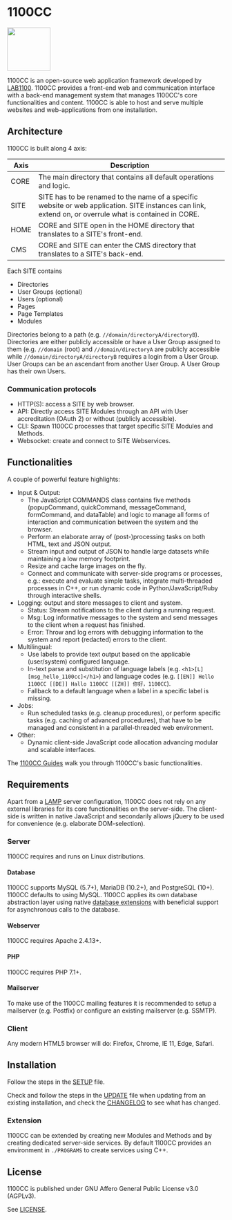# 1100CC

<img src="https://lab1100.com/css/image.png" width="100" height="100" />

1100CC is an open-source web application framework developed by [LAB1100](https://lab1100.com). 1100CC provides a front-end web and communication interface with a back-end management system that manages 1100CC's core functionalities and content. 1100CC is able to host and serve multiple websites and web-applications from one installation.

## Architecture

1100CC is built along 4 axis:

| Axis | Description |
| --- | --- |
| CORE | The main directory that contains all default operations and logic. |
| SITE | SITE has to be renamed to the name of a specific website or web application. SITE instances can link, extend on, or overrule what is contained in CORE. |
| HOME | CORE and SITE open in the HOME directory that translates to a SITE's front-end. |
| CMS | CORE and SITE can enter the CMS directory that translates to a SITE's back-end. |

Each SITE contains
* Directories
* User Groups (optional)
* Users (optional)
* Pages
* Page Templates
* Modules

Directories belong to a path (e.g. `//domain/directoryA/directoryB`). Directories are either publicly accessible or have a User Group assigned to them (e.g. `//domain` (root) and `//domain/directoryA` are publicly accessible while `//domain/directoryA/directoryB` requires a login from a User Group. User Groups can be an ascendant from another User Group. A User Group has their own Users.

### Communication protocols

* HTTP(S): access a SITE by web browser.
* API: Directly access SITE Modules through an API with User accreditation (OAuth 2) or without (publicly accessible).
* CLI: Spawn 1100CC processes that target specific SITE Modules and Methods.
* Websocket: create and connect to SITE Webservices.

## Functionalities

A couple of powerful feature highlights:

* Input & Output:
  * The JavaScript COMMANDS class contains five methods (popupCommand, quickCommand, messageCommand, formCommand, and dataTable) and logic to manage all forms of interaction and communication between the system and the browser.
  * Perform an elaborate array of (post-)processing tasks on both HTML, text and JSON output.
  * Stream input and output of JSON to handle large datasets while maintaining a low memory footprint.
  * Resize and cache large images on the fly.
  * Connect and communicate with server-side programs or processes, e.g.: execute and evaluate simple tasks, integrate multi-threaded processes in C++, or run dynamic code in Python/JavaScript/Ruby through interactive shells.
* Logging: output and store messages to client and system.
  * Status: Stream notifications to the client during a running request.
  * Msg: Log informative messages to the system and send messages to the client when a request has finished. 
  * Error: Throw and log errors with debugging information to the system and report (redacted) errors to the client.
* Multilingual:
  * Use labels to provide text output based on the applicable (user/system) configured language.
  * In-text parse and substitution of language labels (e.g. `<h1>[L][msg_hello_1100cc]</h1>`) and language codes (e.g. `[[EN]] Hello 1100CC [[DE]] Hallo 1100CC [[ZH]] 你好，1100CC`).
  * Fallback to a default language when a label in a specific label is missing.
* Jobs:
  * Run scheduled tasks (e.g. cleanup procedures), or perform specific tasks (e.g. caching of advanced procedures), that have to be managed and consistent in a parallel-threaded web environment.
* Other:
  * Dynamic client-side JavaScript code allocation advancing modular and scalable interfaces.

The [1100CC Guides](https://lab1100.com/1100cc/guides) walk you through 1100CC's basic functionalities.

## Requirements

Apart from a [LAMP](https://en.wikipedia.org/wiki/LAMP_(software_bundle)) server configuration, 1100CC does not rely on any external libraries for its core functionalities on the server-side. The client-side is written in native JavaScript and secondarily allows jQuery to be used for convenience (e.g. elaborate DOM-selection).

### Server

1100CC requires and runs on Linux distributions. 

#### Database

1100CC supports MySQL (5.7+), MariaDB (10.2+), and PostgreSQL (10+). 1100CC defaults to using MySQL. 1100CC applies its own database abstraction layer using native [database extensions](http://php.net/manual/en/refs.database.php) with beneficial support for asynchronous calls to the database.

#### Webserver

1100CC requires Apache 2.4.13+.

#### PHP

1100CC requires PHP 7.1+.

#### Mailserver

To make use of the 1100CC mailing features it is recommended to setup a mailserver (e.g. Postfix) or configure an existing mailserver (e.g. SSMTP).

### Client

Any modern HTML5 browser will do: Firefox, Chrome, IE 11, Edge, Safari.

## Installation

Follow the steps in the [SETUP](SETUP.md) file.

Check and follow the steps in the [UPDATE](UPDATE.md) file when updating from an existing installation, and check the [CHANGELOG](CHANGELOG.md) to see what has changed.

### Extension

1100CC can be extended by creating new Modules and Methods and by creating dedicated server-side services. By default 1100CC provides an environment in `./PROGRAMS` to create services using C++.

## License

1100CC is published under GNU Affero General Public License v3.0 (AGPLv3). 

See [LICENSE](LICENSE.txt).
